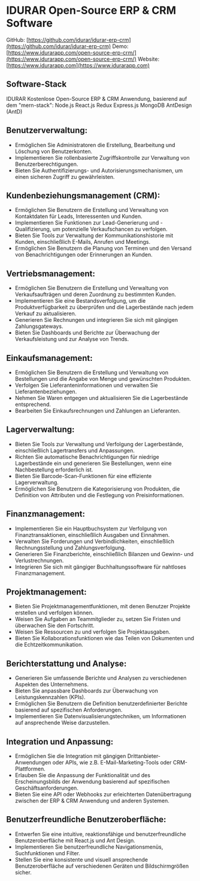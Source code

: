# IDURAR Open-Source ERP & CRM Software

GitHub: [https://github.com/idurar/idurar-erp-crm](https://github.com/idurar/idurar-erp-crm)
Demo: [https://www.idurarapp.com/open-source-erp-crm/](https://www.idurarapp.com/open-source-erp-crm/)
Website: [https://www.idurarapp.com](https://www.idurarapp.com)

## Software-Stack

IDURAR Kostenlose Open-Source ERP & CRM Anwendung, basierend auf dem "mern-stack": Node.js React.js Redux Express.js MongoDB AntDesign (AntD)

## Benutzerverwaltung:

- Ermöglichen Sie Administratoren die Erstellung, Bearbeitung und Löschung von Benutzerkonten.
- Implementieren Sie rollenbasierte Zugriffskontrolle zur Verwaltung von Benutzerberechtigungen.
- Bieten Sie Authentifizierungs- und Autorisierungsmechanismen, um einen sicheren Zugriff zu gewährleisten.

## Kundenbeziehungsmanagement (CRM):

- Ermöglichen Sie Benutzern die Erstellung und Verwaltung von Kontaktdaten für Leads, Interessenten und Kunden.
- Implementieren Sie Funktionen zur Lead-Generierung und -Qualifizierung, um potenzielle Verkaufschancen zu verfolgen.
- Bieten Sie Tools zur Verwaltung der Kommunikationshistorie mit Kunden, einschließlich E-Mails, Anrufen und Meetings.
- Ermöglichen Sie Benutzern die Planung von Terminen und den Versand von Benachrichtigungen oder Erinnerungen an Kunden.

## Vertriebsmanagement:

- Ermöglichen Sie Benutzern die Erstellung und Verwaltung von Verkaufsaufträgen und deren Zuordnung zu bestimmten Kunden.
- Implementieren Sie eine Bestandsverfolgung, um die Produktverfügbarkeit zu überprüfen und die Lagerbestände nach jedem Verkauf zu aktualisieren.
- Generieren Sie Rechnungen und integrieren Sie sich mit gängigen Zahlungsgateways.
- Bieten Sie Dashboards und Berichte zur Überwachung der Verkaufsleistung und zur Analyse von Trends.

## Einkaufsmanagement:

- Ermöglichen Sie Benutzern die Erstellung und Verwaltung von Bestellungen und die Angabe von Menge und gewünschten Produkten.
- Verfolgen Sie Lieferanteninformationen und verwalten Sie Lieferantenbeziehungen.
- Nehmen Sie Waren entgegen und aktualisieren Sie die Lagerbestände entsprechend.
- Bearbeiten Sie Einkaufsrechnungen und Zahlungen an Lieferanten.

## Lagerverwaltung:

- Bieten Sie Tools zur Verwaltung und Verfolgung der Lagerbestände, einschließlich Lagertransfers und Anpassungen.
- Richten Sie automatische Benachrichtigungen für niedrige Lagerbestände ein und generieren Sie Bestellungen, wenn eine Nachbestellung erforderlich ist.
- Bieten Sie Barcode-Scan-Funktionen für eine effiziente Lagerverwaltung.
- Ermöglichen Sie Benutzern die Kategorisierung von Produkten, die Definition von Attributen und die Festlegung von Preisinformationen.

## Finanzmanagement:

- Implementieren Sie ein Hauptbuchsystem zur Verfolgung von Finanztransaktionen, einschließlich Ausgaben und Einnahmen.
- Verwalten Sie Forderungen und Verbindlichkeiten, einschließlich Rechnungsstellung und Zahlungsverfolgung.
- Generieren Sie Finanzberichte, einschließlich Bilanzen und Gewinn- und Verlustrechnungen.
- Integrieren Sie sich mit gängiger Buchhaltungssoftware für nahtloses Finanzmanagement.

## Projektmanagement:

- Bieten Sie Projektmanagementfunktionen, mit denen Benutzer Projekte erstellen und verfolgen können.
- Weisen Sie Aufgaben an Teammitglieder zu, setzen Sie Fristen und überwachen Sie den Fortschritt.
- Weisen Sie Ressourcen zu und verfolgen Sie Projektausgaben.
- Bieten Sie Kollaborationsfunktionen wie das Teilen von Dokumenten und die Echtzeitkommunikation.

## Berichterstattung und Analyse:

- Generieren Sie umfassende Berichte und Analysen zu verschiedenen Aspekten des Unternehmens.
- Bieten Sie anpassbare Dashboards zur Überwachung von Leistungskennzahlen (KPIs).
- Ermöglichen Sie Benutzern die Definition benutzerdefinierter Berichte basierend auf spezifischen Anforderungen.
- Implementieren Sie Datenvisualisierungstechniken, um Informationen auf ansprechende Weise darzustellen.

## Integration und Anpassung:

- Ermöglichen Sie die Integration mit gängigen Drittanbieter-Anwendungen oder APIs, wie z.B. E-Mail-Marketing-Tools oder CRM-Plattformen.
- Erlauben Sie die Anpassung der Funktionalität und des Erscheinungsbilds der Anwendung basierend auf spezifischen Geschäftsanforderungen.
- Bieten Sie eine API oder Webhooks zur erleichterten Datenübertragung zwischen der ERP & CRM Anwendung und anderen Systemen.

## Benutzerfreundliche Benutzeroberfläche:

- Entwerfen Sie eine intuitive, reaktionsfähige und benutzerfreundliche Benutzeroberfläche mit React.js und Ant Design.
- Implementieren Sie benutzerfreundliche Navigationsmenüs, Suchfunktionen und Filter.
- Stellen Sie eine konsistente und visuell ansprechende Benutzeroberfläche auf verschiedenen Geräten und Bildschirmgrößen sicher.